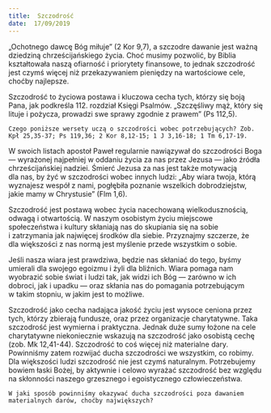 ```yaml
---
title:  Szczodrość
date:  17/09/2019
---
```


„Ochotnego dawcę Bóg miłuje” (2 Kor 9,7), a szczodre dawanie jest ważną dziedziną chrześcijańskiego życia. Choć musimy pozwolić, by Biblia kształtowała naszą ofiarność i priorytety finansowe, to jednak szczodrość jest czymś więcej niż przekazywaniem pieniędzy na wartościowe cele, choćby najlepsze.

Szczodrość to życiowa postawa i kluczowa cecha tych, którzy się boją Pana, jak podkreśla 112. rozdział Księgi Psalmów. „Szczęśliwy mąż, który się lituje i pożycza, prowadzi swe sprawy zgodnie z prawem” (Ps 112,5).

`Czego poniższe wersety uczą o szczodrości wobec potrzebujących? Zob. Kpł 25,35-37; Ps 119,36; 2 Kor 8,12-15; 1 J 3,16-18; 1 Tm 6,17-19.`

W swoich listach apostoł Paweł regularnie nawiązywał do szczodrości Boga — wyrażonej najpełniej w oddaniu życia za nas przez Jezusa — jako źródła chrześcijańskiej nadziei. Śmierć Jezusa za nas jest także motywacją dla nas, by żyć w szczodrości wobec innych ludzi: „Aby wiara twoja, którą wyznajesz wespół z nami, pogłębiła poznanie wszelkich dobrodziejstw, jakie mamy w Chrystusie” (Flm 1,6).

Szczodrość jest postawą wobec życia nacechowaną wielkodusznością, odwagą i otwartością. W naszym osobistym życiu miejscowe społeczeństwa i kultury skłaniają nas do skupiania się na sobie i zatrzymania jak najwięcej środków dla siebie. Przyznajmy szczerze, że dla większości z nas normą jest myślenie przede wszystkim o sobie.

Jeśli nasza wiara jest prawdziwa, będzie nas skłaniać do tego, byśmy umierali dla swojego egoizmu i żyli dla bliźnich. Wiara pomaga nam wyobrazić sobie świat i ludzi tak, jak widzi ich Bóg — zarówno w ich dobroci, jak i upadku — oraz skłania nas do pomagania potrzebującym w takim stopniu, w jakim jest to możliwe.

Szczodrość jako cecha nadająca jakość życiu jest wysoce ceniona przez tych, którzy zbierają fundusze, oraz przez organizacje charytatywne. Taka szczodrość jest wymierna i praktyczna. Jednak duże sumy łożone na cele charytatywne niekoniecznie wskazują na szczodrość jako osobistą cechę (zob. Mk 12,41-44). Szczodrość to coś więcej niż materialne dary. Powinniśmy zatem rozwijać ducha szczodrości we wszystkim, co robimy. Dla większości ludzi szczodrość nie jest czymś naturalnym. Potrzebujemy bowiem łaski Bożej, by aktywnie i celowo wyrażać szczodrość bez względu na skłonności naszego grzesznego i egoistycznego człowieczeństwa.

`W jaki sposób powinniśmy okazywać ducha szczodrości poza dawaniem materialnych darów, choćby największych?`